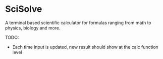# SciSolve

A terminal based scientific calculator for formulas ranging from math to physics, biology and more.

TODO:

- Each time input is updated, new result should show at the calc function level
